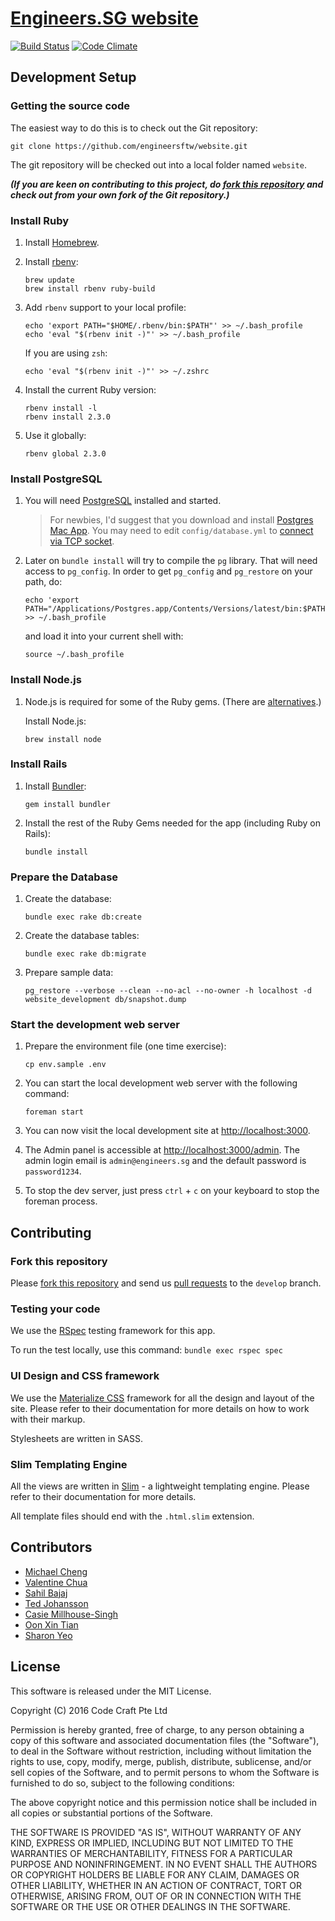 # [Engineers.SG website](https://engineers.sg/)

[![Build Status](https://travis-ci.org/engineersftw/website.svg?branch=develop)](https://travis-ci.org/engineersftw/website)
[![Code Climate](https://codeclimate.com/github/engineersftw/website/badges/gpa.svg)](https://codeclimate.com/github/engineersftw/website)

## Development Setup

### Getting the source code

The easiest way to do this is to check out the Git repository:

```
git clone https://github.com/engineersftw/website.git
```

The git repository will be checked out into a local folder named `website`.

***(If you are keen on contributing to this project, do [fork this repository](https://help.github.com/articles/fork-a-repo/) and check out from your own fork of the Git repository.)***

### Install Ruby

1. Install [Homebrew](http://brew.sh).

2. Install [rbenv](https://github.com/rbenv/rbenv):

	```
	brew update
	brew install rbenv ruby-build
	```

3. Add `rbenv` support to your local profile:

	```
	echo 'export PATH="$HOME/.rbenv/bin:$PATH"' >> ~/.bash_profile
	echo 'eval "$(rbenv init -)"' >> ~/.bash_profile
	```

	If you are using `zsh`:

	```
	echo 'eval "$(rbenv init -)"' >> ~/.zshrc
	```

3. Install the current Ruby version:

	```
	rbenv install -l
	rbenv install 2.3.0
	```

4. Use it globally:

	```
	rbenv global 2.3.0
	```

### Install PostgreSQL

1. You will need [PostgreSQL](http://www.postgresql.org) installed and started.

	> For newbies, I'd suggest that you download and install [Postgres Mac App](http://postgresapp.com). You may need to edit `config/database.yml` to [connect via TCP socket](http://postgresapp.com/documentation/configuration-ruby.html).

2. Later on `bundle install` will try to compile the `pg` library.  That will need access to `pg_config`.  In order to get `pg_config` and `pg_restore` on your path, do:

    ```
    echo 'export PATH="/Applications/Postgres.app/Contents/Versions/latest/bin:$PATH"' >> ~/.bash_profile
    ```

    and load it into your current shell with:

    ```
    source ~/.bash_profile
    ```

### Install Node.js

1. Node.js is required for some of the Ruby gems. (There are [alternatives](https://github.com/sstephenson/execjs).)

	Install Node.js:

	```
	brew install node
	```

### Install Rails

1. Install [Bundler](http://bundler.io/):

	```
	gem install bundler
	```

2. Install the rest of the Ruby Gems needed for the app (including Ruby on Rails):

	```
	bundle install
	```

### Prepare the Database


1. Create the database:

	```
	bundle exec rake db:create
	```

2. Create the database tables:

	```
	bundle exec rake db:migrate
	```

3. Prepare sample data:

	```
	pg_restore --verbose --clean --no-acl --no-owner -h localhost -d website_development db/snapshot.dump
	```

### Start the development web server

1. Prepare the environment file (one time exercise):

	```
	cp env.sample .env
	```

2. You can start the local development web server with the following command:

	```
	foreman start
	```

3. You can now visit the local development site at [http://localhost:3000](http://localhost:3000).

4. The Admin panel is accessible at [http://localhost:3000/admin](http://localhost:3000/admin). The admin login email is `admin@engineers.sg` and the default password is `password1234`.

5. To stop the dev server, just press `ctrl` + `c` on your keyboard to stop the foreman process.

## Contributing

### Fork this repository

Please [fork this repository](https://help.github.com/articles/fork-a-repo/) and send us [pull requests](https://help.github.com/articles/using-pull-requests/) to the `develop` branch.

### Testing your code

We use the [RSpec](http://rspec.info) testing framework for this app.

To run the test locally, use this command: `bundle exec rspec spec`

### UI Design and CSS framework

We use the [Materialize CSS](http://materializecss.com) framework for all the design and layout of the site. Please refer to their documentation for more details on how to work with their markup.

Stylesheets are written in SASS.

### Slim Templating Engine

All the views are written in [Slim](http://slim-lang.com) - a lightweight templating engine. Please refer to their documentation for more details.

All template files should end with the `.html.slim` extension.

## Contributors

- [Michael Cheng](https://github.com/miccheng)
- [Valentine Chua](https://github.com/valentine)
- [Sahil Bajaj](https://github.com/spinningarrow)
- [Ted Johansson](https://github.com/drenmi)
- [Casie Millhouse-Singh](https://github.com/casielane)
- [Oon Xin Tian](https://github.com/oxtian)
- [Sharon Yeo](https://github.com/codingsharon)

## License

This software is released under the MIT License.

Copyright (C) 2016 Code Craft Pte Ltd

Permission is hereby granted, free of charge, to any person obtaining a copy of this software and associated documentation files (the "Software"), to deal in the Software without restriction, including without limitation the rights to use, copy, modify, merge, publish, distribute, sublicense, and/or sell copies of the Software, and to permit persons to whom the Software is furnished to do so, subject to the following conditions:

The above copyright notice and this permission notice shall be included in all copies or substantial portions of the Software.

THE SOFTWARE IS PROVIDED "AS IS", WITHOUT WARRANTY OF ANY KIND, EXPRESS OR IMPLIED, INCLUDING BUT NOT LIMITED TO THE WARRANTIES OF MERCHANTABILITY, FITNESS FOR A PARTICULAR PURPOSE AND NONINFRINGEMENT. IN NO EVENT SHALL THE AUTHORS OR COPYRIGHT HOLDERS BE LIABLE FOR ANY CLAIM, DAMAGES OR OTHER LIABILITY, WHETHER IN AN ACTION OF CONTRACT, TORT OR OTHERWISE, ARISING FROM, OUT OF OR IN CONNECTION WITH THE SOFTWARE OR THE USE OR OTHER DEALINGS IN THE SOFTWARE.
